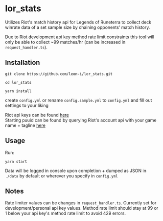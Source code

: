 # lor_stats
Utilizes Riot's match history api for Legends of Runeterra to collect deck winrate data of a set sample size by chaining opponents' match history.  
  
Due to Riot development api key method rate limit constraints this tool will only be able to collect ~99 matches/hr (can be increased in `request_handler.ts`).

## Installation
```
git clone https://github.com/leon-i/lor_stats.git

cd lor_stats

yarn install
```

create `config.yml` or rename `config.sample.yml` to `config.yml` and fill out settings to your liking

Riot api keys can be found [here](https://developer.riotgames.com/)  
Starting puuid can be found by querying Riot's account api with your game name + tagline [here](https://developer.riotgames.com/apis#account-v1)

## Usage
Run:
```
yarn start
```

Data will be logged in console upon completion + dumped as JSON in `./data` by default or wherever you specify in `config.yml`

## Notes
Rate limiter values can be changes in `request_handler.ts`. Currently set for development/personal api key values. Method rate limit should stay at 99 or 1 below your api key's method rate limit to avoid 429 errors.  
